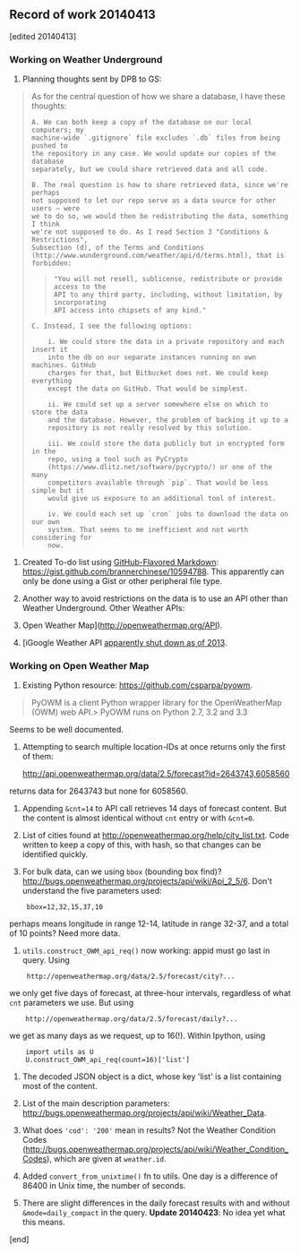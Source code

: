 ## Record of work 20140413

[edited 20140413]

### Working on Weather Underground

1. Planning thoughts sent by DPB to GS:

> As for the central question of how we share a database, I have these thoughts:
> 
>     A. We can both keep a copy of the database on our local computers; my 
>     machine-wide `.gitignore` file excludes `.db` files from being pushed to 
>     the repository in any case. We would update our copies of the database 
>     separately, but we could share retrieved data and all code.
>
>     B. The real question is how to share retrieved data, since we're perhaps 
>     not supposed to let our repo serve as a data source for other users — were 
>     we to do so, we would then be redistributing the data, something I think 
>     we're not supposed to do. As I read Section 3 "Conditions & Restrictions", 
>     Subsection (d), of the Terms and Conditions 
>     (http://www.wunderground.com/weather/api/d/terms.html), that is forbidden: 
>
>>     "You will not resell, sublicense, redistribute or provide access to the 
>>     API to any third party, including, without limitation, by incorporating 
>>     API access into chipsets of any kind."
>
>     C. Instead, I see the following options:
>
>         i. We could store the data in a private repository and each insert it 
>         into the db on our separate instances running on own machines. GitHub 
>         charges for that, but Bitbucket does not. We could keep everything 
>         except the data on GitHub. That would be simplest.
>
>         ii. We could set up a server somewhere else on which to store the data 
>         and the database. However, the problem of backing it up to a 
>         repository is not really resolved by this solution.
>
>         iii. We could store the data publicly but in encrypted form in the 
>         repo, using a tool such as PyCrypto 
>         (https://www.dlitz.net/software/pycrypto/) or one of the many 
>         competitors available through `pip`. That would be less simple but it 
>         would give us exposure to an additional tool of interest.
>
>         iv. We could each set up `cron` jobs to download the data on our own 
>         system. That seems to me inefficient and not worth considering for 
>         now.

1. Created To-do list using [GitHub-Flavored Markdown](https://github.com/blog/1375-task-lists-in-gfm-issues-pulls-comments): https://gist.github.com/brannerchinese/10594788. This apparently can only be done using a Gist or other peripheral file type.

1. Another way to avoid restrictions on the data is to use an API other than Weather Underground. Other Weather APIs:

  2. Open Weather Map](http://openweathermap.org/API).
  2. [iGoogle Weather API [apparently shut down as of 2013](http://thenextweb.com/google/2012/08/28/did-google-just-quietly-kill-private-weather-api/).

### Working on Open Weather Map

1. Existing Python resource: https://github.com/csparpa/pyowm.

 > PyOWM is a client Python wrapper library for the OpenWeatherMap (OWM) web API.>
 > PyOWM runs on Python 2.7, 3.2 and 3.3

 Seems to be well documented.

1. Attempting to search multiple location-IDs at once returns only the first of them:

    http://api.openweathermap.org/data/2.5/forecast?id=2643743,6058560

  returns data for 2643743 but none for 6058560.

1. Appending `&cnt=14` to API call retrieves 14 days of forecast content. But the content is almost identical without `cnt` entry or with `&cnt=0`.

1. List of cities found at http://openweathermap.org/help/city_list.txt. Code written to keep a copy of this, with hash, so that changes can be identified quickly.

1. For bulk data, can we using `bbox` (bounding box find)? http://bugs.openweathermap.org/projects/api/wiki/Api_2_5/6. Don't understand the five parameters used:

        bbox=12,32,15,37,10

  perhaps means longitude in range 12-14, latitude in range 32-37, and a total of 10 points? Need more data.

1. `utils.construct_OWM_api_req()` now working: appid must go last in query. Using

        http://openweathermap.org/data/2.5/forecast/city?...

  we only get five days of forecast, at three-hour intervals, regardless of what `cnt` parameters we use. But using

        http://openweathermap.org/data/2.5/forecast/daily?...

  we get as many days as we request, up to 16(!). Within Ipython, using

        import utils as U
        U.construct_OWM_api_req(count=16)['list']

1. The decoded JSON object is a dict, whose key 'list' is a list containing most of the content.

1. List of the main description parameters: http://bugs.openweathermap.org/projects/api/wiki/Weather_Data.

1. What does `'cod': '200'` mean in results? Not the Weather Condition Codes (http://bugs.openweathermap.org/projects/api/wiki/Weather_Condition_Codes), which are given at `weather.id`.

1. Added `convert_from_unixtime()` fn to utils. One day is a difference of 86400 in Unix time, the number of seconds.

1. There are slight differences in the daily forecast results with and without `&mode=daily_compact` in the query. **Update 20140423**: No idea yet what this means.

[end]
